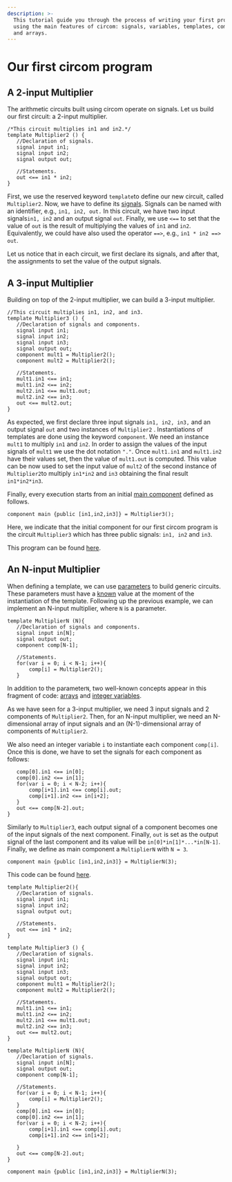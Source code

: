 ```yaml
---
description: >-
  This tutorial guide you through the process of writing your first program
  using the main features of circom: signals, variables, templates, components,
  and arrays.
---
```


# Our first circom program

## A 2-input Multiplier

The arithmetic circuits built using circom operate on signals. Let us build our first circuit: a 2-input multiplier.

```text
/*This circuit multiplies in1 and in2.*/
template Multiplier2 () {
   //Declaration of signals.
   signal input in1;
   signal input in2;
   signal output out;
   
   //Statements.
   out <== in1 * in2;
}
```

First, we use the reserved keyword `template`to define our new circuit, called `Multiplier2`.  Now, we have to define its [signals](../intro/common-programming-concepts/signals/). Signals can be named with an identifier, e.g.,  `in1, in2, out.`  In this circuit, we have two input signals`in1, in2` and an output signal `out`.  Finally, we use `<==` to set that the value of `out` is the result of multiplying the values of `in1` and `in2`.  Equivalently, we could have also used the operator `==>`, e.g., `in1 * in2 ==> out`.

Let us notice that in each circuit, we first declare its signals, and after that, the assignments to set the value of the output signals.

## A 3-input Multiplier

Building on top of the 2-input multiplier, we can build a 3-input multiplier.

```text
//This circuit multiplies in1, in2, and in3.
template Multiplier3 () {
   //Declaration of signals and components.
   signal input in1;
   signal input in2;
   signal input in3;
   signal output out;
   component mult1 = Multiplier2();
   component mult2 = Multiplier2();

   //Statements.
   mult1.in1 <== in1;
   mult1.in2 <== in2;
   mult2.in1 <== mult1.out;
   mult2.in2 <== in3;
   out <== mult2.out;
}
```

As expected, we first declare three input signals `in1, in2, in3,` and an output signal `out` and two instances of `Multiplier2` . Instantiations of templates are done using the keyword `component`. We need an instance `mult1` to multiply `in1` and `in2`. In order to assign the values of the input signals of `mult1` we use the dot notation `"."`. Once `mult1.in1` and `mult1.in2` have their values set, then the value of `mult1.out` is computed. This value can be now used to set the input value of `mult2`  of the second instance of `Multiplier2`to multiply `in1*in2` and `in3` obtaining the final result  `in1*in2*in3`.

Finally, every execution starts from an initial [main component](../intro/common-programming-concepts/template/the-main-component.md) defined as follows.

```text
component main {public [in1,in2,in3]} = Multiplier3();
```

Here, we indicate that the initial component for our first circom program is the circuit `Multiplier3` which has three public signals: `in1, in2` and `in3`.

This program can be found [here](https://github.com/miguelis/circom-handbook/blob/main/circom-examples/multiplierN.circom).

## An N-input Multiplier

When defining a template, we can use [parameters](../intro/common-programming-concepts/template/) to build generic circuits. These parameters must have a [known](../circom-insight/circom-compiler/unknowns.md) value at the moment of the instantiation of the template. Following up the previous example, we can implement an N-input multiplier, where `N` is a parameter.

```text
template MultiplierN (N){
   //Declaration of signals and components.
   signal input in[N];
   signal output out;
   component comp[N-1];
   
   //Statements.
   for(var i = 0; i < N-1; i++){
   	   comp[i] = Multiplier2();
   }
```

In addition to the parameter`N`, two well-known concepts appear in this fragment of code: [arrays](../intro/common-programming-concepts/data-types.md) and [integer variables](../intro/common-programming-concepts/data-types.md). 

As we have seen for a 3-input multiplier, we need 3 input signals and 2 components of `Multiplier2`. Then, for an N-input multiplier, we need an N-dimensional array of input signals and an \(N-1\)-dimensional array of components of `Multiplier2`. 

We also need an integer variable `i` to instantiate each component `comp[i]`. Once this is done, we have to set the signals for each component as follows:

```text
   comp[0].in1 <== in[0];
   comp[0].in2 <== in[1];
   for(var i = 0; i < N-2; i++){
	   comp[i+1].in1 <== comp[i].out;
	   comp[i+1].in2 <== in[i+2]; 
   }
   out <== comp[N-2].out; 
}
```

Similarly to `Multiplier3`, each output signal of a component becomes one of the input signals of the next component. Finally, `out` is set as the output signal of the last component and its value will be `in[0]*in[1]*...*in[N-1]`. Finally, we define as main component a `MultiplierN` with `N = 3`.

```text
component main {public [in1,in2,in3]} = MultiplierN(3);
```

This code can be found [here](https://github.com/miguelis/circom-handbook/blob/main/circom-examples/multiplierN.circom).

```text
template Multiplier2(){
   //Declaration of signals.
   signal input in1;
   signal input in2;
   signal output out;
   
   //Statements.
   out <== in1 * in2;
}

template Multiplier3 () {
   //Declaration of signals.
   signal input in1;
   signal input in2;
   signal input in3;
   signal output out;
   component mult1 = Multiplier2();
   component mult2 = Multiplier2();
   
   //Statements.
   mult1.in1 <== in1;
   mult1.in2 <== in2;
   mult2.in1 <== mult1.out;
   mult2.in2 <== in3;
   out <== mult2.out;
}

template MultiplierN (N){
   //Declaration of signals.
   signal input in[N];
   signal output out;
   component comp[N-1];
 
   //Statements.
   for(var i = 0; i < N-1; i++){
   	   comp[i] = Multiplier2();
   }
   comp[0].in1 <== in[0];
   comp[0].in2 <== in[1];
   for(var i = 0; i < N-2; i++){
	   comp[i+1].in1 <== comp[i].out;
	   comp[i+1].in2 <== in[i+2];
   	   
   }
   out <== comp[N-2].out; 
}

component main {public [in1,in2,in3]} = MultiplierN(3);
```


